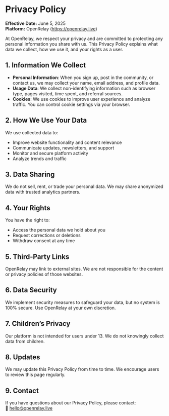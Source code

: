 # Privacy Policy

**Effective Date:** June 5, 2025  
**Platform:** OpenRelay (https://openrelay.live)

At OpenRelay, we respect your privacy and are committed to protecting any personal information you share with us. This Privacy Policy explains what data we collect, how we use it, and your rights as a user.

## 1. Information We Collect

- **Personal Information**: When you sign up, post in the community, or contact us, we may collect your name, email address, and profile data.
- **Usage Data**: We collect non-identifying information such as browser type, pages visited, time spent, and referral sources.
- **Cookies**: We use cookies to improve user experience and analyze traffic. You can control cookie settings via your browser.

## 2. How We Use Your Data

We use collected data to:
- Improve website functionality and content relevance
- Communicate updates, newsletters, and support
- Monitor and secure platform activity
- Analyze trends and traffic

## 3. Data Sharing

We do not sell, rent, or trade your personal data. We may share anonymized data with trusted analytics partners.

## 4. Your Rights

You have the right to:
- Access the personal data we hold about you
- Request corrections or deletions
- Withdraw consent at any time

## 5. Third-Party Links

OpenRelay may link to external sites. We are not responsible for the content or privacy policies of those websites.

## 6. Data Security

We implement security measures to safeguard your data, but no system is 100% secure. Use OpenRelay at your own discretion.

## 7. Children’s Privacy

Our platform is not intended for users under 13. We do not knowingly collect data from children.

## 8. Updates

We may update this Privacy Policy from time to time. We encourage users to review this page regularly.

## 9. Contact

If you have questions about our Privacy Policy, please contact:  
📧 hello@openrelay.live
